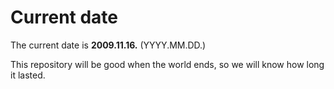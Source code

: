 # Current date

The current date is **2009.11.16.** (YYYY.MM.DD.)

This repository will be good when the world ends, so we will know how long it lasted.